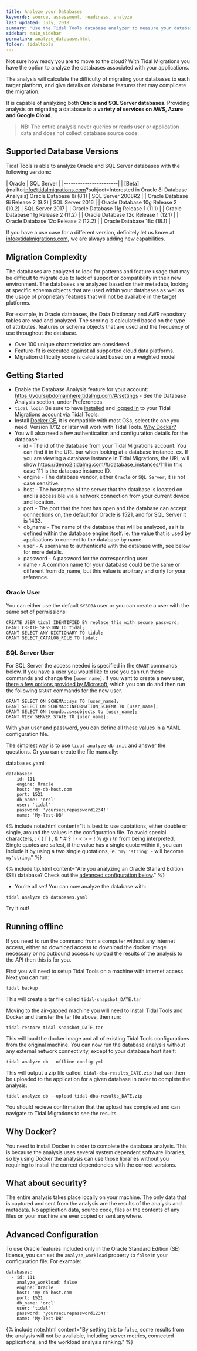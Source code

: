 ```yaml
---
title: Analyze your Databases
keywords: source, assessment, readiness, analyze
last_updated: July, 2018
summary: "Use the Tidal Tools database analyzer to measure your databases’ cloud migration difficulty."
sidebar: main_sidebar
permalink: analyze_database.html
folder: tidaltools
---
```

Not sure how ready you are to move to the cloud? With Tidal Migrations you have the option to analyze the databases associated with your applications.

The analysis will calculate the difficulty of migrating your databases to each target platform, and give details on database features that may complicate the migration.

It is capable of analyzing both **Oracle and SQL Server databases**. Providing analysis on migrating a database to a **variety of services on AWS, Azure and Google Cloud**.

> NB: The entire analysis never queries or reads user or application data and does not collect database source code.

## Supported Database Versions

Tidal Tools is able to analyze Oracle and SQL Server databases with the following versions:

| Oracle                | SQL Server |
|-----------------------|
| [Beta](mailto:info@tidalmigrations.com?subject=Interested in Oracle 8i Database Analysis) Oracle Database 8i (8.1) | SQL Server 2008R2 |
| Oracle Database 9i Release 2 (9.2)   | SQL Server 2016 |
| Oracle Database 10g Release 2 (10.2) | SQL Server 2017 |
| Oracle Database 11g Release 1 (11.1) |
| Oracle Database 11g Release 2 (11.2) |
| Oracle Database 12c Release 1 (12.1) |
| Oracle Database 12c Release 2 (12.2) |
| Oracle Database 18c (18.1) |

If you have a use case for a different version, definitely let us know at [info@tidalmigrations.com](mailto:info@tidalmigrations.com), we are always adding new capabilities.

## Migration Complexity
The databases are analyzed to look for patterns and feature usage that may be difficult to migrate due to lack of support or compatibility in their new environment. The databases are analyzed based on their metadata, looking at specific schema objects that are used within your databases as well as the usage of proprietary features that will not be available in the target platforms.

For example, in Oracle databases, the Data Dictionary and AWR repository tables are read and analyzed. The scoring is calculated based on the type of attributes, features or schema objects that are used and the frequency of use throughout the database.

 - Over 100 unique characteristics are considered
 - Feature-fit is executed against all supported cloud data platforms.
 - Migration difficulty score is calculated based on a weighted model

## Getting Started
- Enable the Database Analysis feature for your account:
  https://yoursubdomainhere.tidalmg.com/#/settings - See the Database Analysis section, under Preferences.
- `tidal login`
  Be sure to have [installed](tidal-tools.html) and [logged in](tidal-tools.html#login) to your Tidal Migrations account via Tidal Tools.
- Install [Docker CE](https://docs.docker.com/v17.12/install/), it is compatible with most OSs, select the one you need. Version 17.12 or later will work with Tidal Tools. [Why Docker?](#why-docker)
- You will also need a few authentication and configuration details for the database:
  - id - The id of the database from your Tidal Migrations account. You can find it in the URL bar when looking at a database instance. ex. If you are viewing a database instance in Tidal Migrations, the URL will show https://demo2.tidalmg.com/#/database_instances/111 in this case 111 is the database instance ID.
  - engine - The database vendor, either `Oracle` or `SQL Server`, it is not case sensitive.
  - host - The hostname of the server that the database is located on and is accessible via a network connection from your current device and location.
  - port - The port that the host has open and the database can accept connections on, the default for Oracle is 1521, and for SQL Server it is 1433.
  - db_name - The name of the database that will be analyzed, as it is defined within the database engine itself. ie. the value that is used by applications to connect to the database by name.
  - user - A username to authenticate with the database with, see below for more details.
  - password - A password for the corresponding user.
  - name - A common name for your database could be the same or different from db_name, but this value is arbitrary and only for your reference.

### Oracle User

You can either use the default `SYSDBA` user or you can create a user with the same set of permissions:

```
CREATE USER tidal IDENTIFIED BY replace_this_with_secure_password;
GRANT CREATE SESSION TO tidal;
GRANT SELECT ANY DICTIONARY TO tidal;
GRANT SELECT_CATALOG_ROLE TO tidal;
```

### SQL Server User

For SQL Server the access needed is specified in the `GRANT` commands below. If you have a user you would like to use you can run these commands and change the `[user_name]`. If you want to create a new user, [there a few options provided by Microsoft](https://docs.microsoft.com/en-us/sql/t-sql/statements/create-user-transact-sql?view=sql-server-2017), which you can do and then run the following `GRANT` commands for the new user.

```
GRANT SELECT ON SCHEMA::sys TO [user_name];
GRANT SELECT ON SCHEMA::INFORMATION_SCHEMA TO [user_name];
GRANT SELECT ON tempdb..sysobjects to [user_name];
GRANT VIEW SERVER STATE TO [user_name];
```

With your user and password, you can define all these values in a YAML configuration file.

The simplest way is to use `tidal analyze db init` and answer the questions. Or you can create the file manually:


databases.yaml:

```
databases:
  - id: 111
    engine: Oracle
    host: 'my-db-host.com'
    port: 1521
    db_name: 'orcl'
    user: 'tidal'
    password: 'yoursecurepassword1234!'
    name: 'My-Test-DB'
```

{% include note.html content="It is best to use quotations, either double or single, around the values in the configuration file. To avoid special characters, : { } [ ] , & * # ? | - < > = ! % @ \ \n from being interpreted. Single quotes are safest, if the value has a single quote within it, you can include it by using a two single quotations, ie. `'my''string'` - will become `my'string`." %}

{% include tip.html content="Are you analyzing an Oracle Stanard Edition (SE)
database? Check out the [advanced configuration below](#advanced-configuration)." %}

- You’re all set! You can now analyze the database with:

```
tidal analyze db databases.yaml

```

Try it out!

## Running offline

If you need to run the command from a computer without any internet access, either no download access to download the docker image necessary or no outbound access to upload the results of the analysis to the API then this is for you.

First you will need to setup Tidal Tools on a machine with internet access. Next you can run:

`tidal backup`

This will create a tar file called `tidal-snapshot_DATE.tar`

Moving to the air-gapped machine you will need to install Tidal Tools and Docker and transfer the tar file above, then run:

`tidal restore tidal-snapshot_DATE.tar`

This will load the docker image and all of existing Tidal Tools configurations from the original machine. You can now run the database analysis without any external network connectivity, except to your database host itself:

`tidal analyze db --offline config.yml`

This will output a zip file called, `tidal-dba-results_DATE.zip` that can then be uploaded to the application for a given database in order to complete the analysis:

`tidal analyze db --upload tidal-dba-results_DATE.zip`

You should recieve confirmation that the upload has completed and can navigate to Tidal Migrations to see the results.

## Why Docker?
You need to install Docker in order to complete the database analysis. This is because the analysis uses several system dependent software libraries, so by using Docker the analysis can use those libraries without you requiring to install the correct dependencies with the correct versions.

##  What about security?
The entire analysis takes place locally on your machine. The only data that is captured and sent from the analysis are the results of the analysis and metadata. No application data, source code, files or the contents of any files on your machine are ever copied or sent anywhere.

## Advanced Configuration

To use Oracle features included only in the Oracle Standard Edition (SE) license, you
can set the `analyze_workload` property to `false` in your configuration file. For example:

```
databases:
  - id: 111
    analyze_workload: false
    engine: Oracle
    host: 'my-db-host.com'
    port: 1521
    db_name: 'orcl'
    user: 'tidal'
    password: 'yoursecurepassword1234!'
    name: 'My-Test-DB'
```

{% include note.html content="By setting this to `false`, some results from the
analysis will not be available, including server metrics, connected applications,
and the workload analysis ranking." %}
